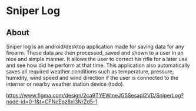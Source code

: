 # Sniper Log

## About
Sniper log is an android/desktop application made for saving data for any firearm. 
These data are then processed, saved and shown to a user in an nice and simple manner.
It allows the user to correct his rifle for a later use and see how did he perform at that time.
This application also automatically saves all required weather conditions such as temperature, pressure, humidity, wind speed and wind direction if the user is connected to the interner or nearby weather station device (todo).

https://www.figma.com/design/2ca9TYEWmeJG5Sesapl2VD/SniperLog?node-id=0-1&t=CFNcEpz8xl3NrZd5-1